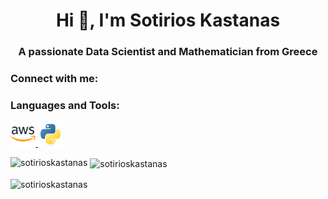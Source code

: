 
<h1 align="center">Hi 👋, I'm Sotirios Kastanas</h1>
<h3 align="center">A passionate Data Scientist and Mathematician from Greece</h3>

<h3 align="left">Connect with me:</h3>
<p align="left">
</p>

<h3 align="left">Languages and Tools:</h3>
<p align="left"> <a href="https://aws.amazon.com" target="_blank" rel="noreferrer"> <img src="https://raw.githubusercontent.com/devicons/devicon/master/icons/amazonwebservices/amazonwebservices-original-wordmark.svg" alt="aws" width="40" height="40"/> </a> <a href="https://www.python.org" target="_blank" rel="noreferrer"> <img src="https://raw.githubusercontent.com/devicons/devicon/master/icons/python/python-original.svg" alt="python" width="40" height="40"/> </a> </p>

<p><img align="left" src="https://github-readme-stats.vercel.app/api/top-langs?username=sotirioskastanas&show_icons=true&locale=en&layout=compact" alt="sotirioskastanas" /></p>

<p>&nbsp;<img align="center" src="https://github-readme-stats.vercel.app/api?username=sotirioskastanas&show_icons=true&locale=en" alt="sotirioskastanas" /></p>

<p><img align="center" src="https://github-readme-streak-stats.herokuapp.com/?user=sotirioskastanas&" alt="sotirioskastanas" /></p>
